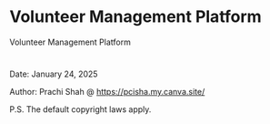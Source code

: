 # Volunteer Management Platform
 Volunteer Management Platform

#
Date: January 24, 2025

Author: Prachi Shah @ https://pcisha.my.canva.site/

P.S. The default copyright laws apply.
